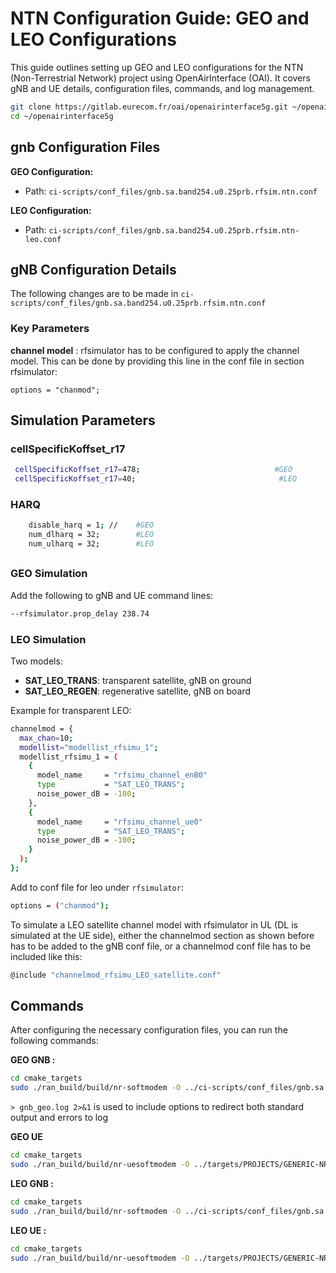 # NTN Configuration Guide: GEO and LEO Configurations

This guide outlines setting up GEO and LEO configurations for the NTN (Non-Terrestrial Network) project using OpenAirInterface (OAI). It covers gNB and UE details, configuration files, commands, and log management.
```bash
git clone https://gitlab.eurecom.fr/oai/openairinterface5g.git ~/openairinterface5g
cd ~/openairinterface5g
```


## gnb Configuration Files
 
**GEO Configuration:**
- Path: `ci-scripts/conf_files/gnb.sa.band254.u0.25prb.rfsim.ntn.conf`

**LEO Configuration:**
- Path: `ci-scripts/conf_files/gnb.sa.band254.u0.25prb.rfsim.ntn-leo.conf`

## gNB Configuration Details
The following changes are to be made in  `ci-scripts/conf_files/gnb.sa.band254.u0.25prb.rfsim.ntn.conf` 
### Key Parameters

**channel model** : rfsimulator has to be configured to apply the channel model.
This can be done by providing this line in the conf file in section rfsimulator:

  ```options = "chanmod";```
## Simulation Parameters
### cellSpecificKoffset_r17
```bash
 cellSpecificKoffset_r17=478;                              #GEO
 cellSpecificKoffset_r17=40;                                #LEO
```
### HARQ
```bash
    disable_harq = 1; //    #GEO
    num_dlharq = 32;        #LEO
    num_ulharq = 32;        #LEO


```
##
### GEO Simulation
Add the following to gNB and UE command lines:
```bash
--rfsimulator.prop_delay 238.74
```

### LEO Simulation
Two models:
- **SAT_LEO_TRANS**: transparent satellite, gNB on ground
- **SAT_LEO_REGEN**: regenerative satellite, gNB on board

Example for transparent LEO:
```bash
channelmod = {
  max_chan=10;
  modellist="modellist_rfsimu_1";
  modellist_rfsimu_1 = (
    {
      model_name     = "rfsimu_channel_enB0"
      type           = "SAT_LEO_TRANS";
      noise_power_dB = -100;
    },
    {
      model_name     = "rfsimu_channel_ue0"
      type           = "SAT_LEO_TRANS";
      noise_power_dB = -100;
    }
  );
};
```
Add to conf file for leo under `rfsimulator`:
```bash
options = ("chanmod");
```
To simulate a LEO satellite channel model with rfsimulator in UL (DL is simulated at the UE side), either the channelmod section as shown before has to be added to the gNB conf file, or a channelmod conf file has to be included like this:
```bash
@include "channelmod_rfsimu_LEO_satellite.conf"
```

## Commands
After configuring the necessary configuration files, you can run the following commands:


 **GEO GNB :**
```bash
cd cmake_targets
sudo ./ran_build/build/nr-softmodem -O ../ci-scripts/conf_files/gnb.sa.band254.u0.25prb.rfsim.ntn.conf --rfsim --rfsimulator.prop_delay 238.74> gnb_geo.log 2>&1
```
```> gnb_geo.log 2>&1```  is used to include options to redirect both standard output and errors to log 

**GEO UE**
```bash
cd cmake_targets
sudo ./ran_build/build/nr-uesoftmodem -O ../targets/PROJECTS/GENERIC-NR-5GC/CONF/ue.conf --band 254 -C 2488400000 --CO -873500000 -r 25 --numerology 0 --ssb 60 --rfsim --rfsimulator.prop_delay 238.74> ue_geo.log 2>&1
```


 **LEO GNB  :**
```bash
cd cmake_targets
sudo ./ran_build/build/nr-softmodem -O ../ci-scripts/conf_files/gnb.sa.band254.u0.25prb.rfsim.ntn-leo.conf --rfsim > gnb_leo.log 2>&1
```


 **LEO UE  :**
```bash
cd cmake_targets
sudo ./ran_build/build/nr-uesoftmodem -O ../targets/PROJECTS/GENERIC-NR-5GC/CONF/ue.conf --band 254 -C 2488400000 --CO -873500000 -r 25 --numerology 0 --ssb 60 --rfsim --rfsimulator.prop_delay 20 --rfsimulator.options chanmod --time-sync-I 0.1 --ntn-initial-time-drift -46 --autonomous-ta> ue_leo.log 2>&1
```



